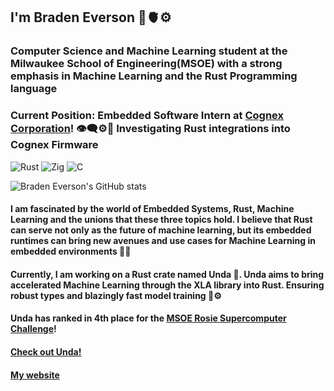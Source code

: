 ## I'm Braden Everson 🌱🫀⚙️
### Computer Science and Machine Learning student at the Milwaukee School of Engineering(MSOE) with a strong emphasis in Machine Learning and the Rust Programming language

### **Current Position**: Embedded Software Intern at [Cognex Corporation](https://www.cognex.com/)! 👁️‍🗨️⚙️🦀 Investigating Rust integrations into Cognex Firmware

![Rust](https://img.shields.io/badge/-Rust-333333?style=flat&logo=rust)
![Zig](https://img.shields.io/badge/-Zig-333333?style=flat&logo=zig)
![C](https://img.shields.io/badge/-C-333333?style=flat&logo=C)

![Braden Everson's GitHub stats](https://github-readme-stats.vercel.app/api?username=BradenEverson&theme=prussian)
#### I am fascinated by the world of Embedded Systems, Rust, Machine Learning and the unions that these three topics hold. I believe that Rust can serve not only as the future of machine learning, but its embedded runtimes can bring new avenues and use cases for Machine Learning in embedded environments 🦀🦾

#### Currently, I am working on a Rust crate named Unda 🌊. Unda aims to bring accelerated Machine Learning through the XLA library into Rust. Ensuring robust types and blazingly fast model training 🧠⚙️

#### Unda has ranked in 4th place for the [MSOE Rosie Supercomputer Challenge](https://www.msoe.edu/rosie-challenge/)!

#### [Check out Unda!](https://crates.io/crates/unda)

#### [My website](https://bradeneverson.github.io)
